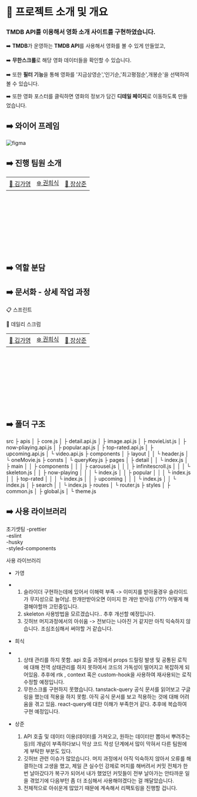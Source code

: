 <h1>📑 프로젝트 소개 및 개요</h1> 

<h3> TMDB API를 이용해서 영화 소개 사이트를 구현하였습니다. </h3> 

➡️ **TMDB**가 운영하는 **TMDB API**를 사용해서 영화를 볼 수 있게 만들었고,

➡️ **무한스크롤**로 해당 영화 데이터들을 확인할 수 있습니다.

➡️ 또한 **필터 기능**을 통해 영화를 '지금상영순','인기순,'최고평점순',개봉순'을 선택하여 볼 수 있습니다.

➡️ 또한 영화 포스터를 클릭하면 영화의 정보가 담긴 **디테일 페이지**로 이동하도록 만들었습니다.

## ➡️ 와이어 프레임

![figma](https://github.com/FE-team1/GITFLIX/assets/110034416/d042254d-be4d-4a9c-9b66-48a56d13f6e5)

## ➡️ 진행 팀원 소개

<table style="margin-left: auto; margin-right: auto; width: 600px; height: 200px;">
  <tr>
    <td><a href="">🥰 김가영</a></td>
    <td><a href="">❄️ 권희식</a></td>
    <td><a href="">🦊 장상준</a></td>
  </tr>
</table>

## ➡️ 역할 분담



## ➡️ 문서화 - 상세 작업 과정

📋 스프린트



📅 데일리 스크럼

<table style="margin-left: auto; margin-right: auto; width: 600px; height: 200px;">
  <tr>
    <td><a href="">🥰 김가영</a></td>
    <td><a href="">❄️ 권희식</a></td>
    <td><a href="">🦊 장상준</a></td>
  </tr>
</table>

## ➡️ 폴더 구조

src
 ├ apis
 │   ├ core.js
 │	 ├ detail.api.js
 │   ├ image.api.js
 │	 ├ movieList.js
 │	 ├ now-pliaying.api.js
 │	 ├ popular.api.js
 │	 ├ top-rated.api.js
 │	 ├ upcoming.api.js
 │	 └ video.api.js
 ├ components
 │   ├ layout
 │   │	└ header.js
 │   └ oneMovie.js
 ├ consts
 │   └ queryKey.js
 ├ pages
 │   ├ detail
 │   │  └ index.js
 │   ├ main
 │   │  ├ components
 │   │  │   ├ carousel.js
 │   │  │   ├ infinitescroll.js
 │	 │  │   └ skeleton.js
 │   │  ├ now-playing
 │   │  │   └ index.js
 │   │  ├ popular
 │   │  │   └ index.js
 │   │  ├ top-rated
 │   │  │   └ index.js
 │   │  ├ upcoming
 │   │  │   └ index.js
 │   │  └ index.js
 │   ├ search
 │   │  └ index.js
 ├ routes
 │	 └ router.js
 ├ styles
 │   ├ common.js
 │   ├ global.js
 │   └ theme.js

 

## ➡️ 사용 라이브러리

초기셋팅
-prettier <br>
-eslint <br>
-husky <br>
-styled-components <br>

사용 라이브러리


- 가영
- 1) 슬라이더 구현하는데에 있어서 이해력 부족 -> 이미지를 받아올경우 슬라이드가 무지성으로 늘어남. 한개만받아오면 이미지 한 개만 받아짐 (???) 어떻게 해결해야할까 고민중입니다. 
  2) skeleton 사용방법을 모르겠습니다.. 추후 개선할 예정입니다.
  3) 깃허브 머지과정에서의 아쉬움 ->  전보다는 나아진 거 같지만 아직 익숙하지 않습니다. 조심조심해서 써야할 거 같습니다.
- 희식
- 1) 상태 관리를 하지 못함. api 호출 과정에서 props 드릴링 발생 및 공통된 로직에 대해 전역 상태관리를 하지 못하여서 코드의 가독성이 떨어지고 복잡하게 되어있음. 추후에 rtk , context 혹은 custom-hook을 사용하여 재사용되는 로직 수정할 예정입니다.
  2) 무한스크롤 구현하지 못했습니다. tanstack-query 공식 문서를 읽어보고 구글링을 했는데 적용을 하지 못함. 아직 공식 문서를 보고 적용하는 것에 대해 어려움을 겪고 있음. react-query에 대한 이해가 부족한거 같다. 추후에 복습하여 구현 예정입니다.

- 상준
  1. API 호출 및 데이터 이용(데이터를 가져오고, 원하는 데이터만 뽑아서 뿌려주는 등)의 개념이 부족하다보니 막상 코드 작성 단계에서 많이 막혀서 다른 팀원에게 부탁한 부분도 있다.
  2. 깃허브 관련 이슈가 많았습니다. 머지 과정에서 아직 익숙하지 않아서 오류를 해결하는데 고생을 했고, 제일 큰 실수인 강제로 머지를 해버려서 커밋 전체가 한 번 날아갔다가 복구가 되어서 내가 했었던 커밋들이 전부 날아가는 안타까운 일을 겪었기에 다음부턴 좀 더 조심해서 사용해야겠다는 걸 깨달았습니다.
  3. 전체적으로 아쉬운게 많았기 때문에 계속해서 리팩토링을 진행할 겁니다.
